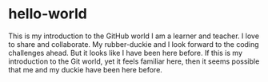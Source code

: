 # hello-world
This is my introduction to the GitHub world
I am a learner and teacher. I love to share and collaborate. My rubber-duckie and I look forward to the coding challenges ahead.
But it looks like I have been here before. If this is my introduction to the Git world, yet it feels familiar here, then it seems possible that me and my duckie have been here before.

